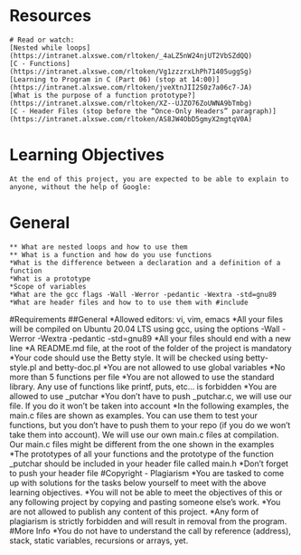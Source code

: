 # Resources
	# Read or watch:
	[Nested while loops](https://intranet.alxswe.com/rltoken/_4aLZ5nW24njUT2VbSZdQQ)
	[C - Functions](https://intranet.alxswe.com/rltoken/Vg1zzzrxLhPh71405uggSg)
	[Learning to Program in C (Part 06) (stop at 14:00)](https://intranet.alxswe.com/rltoken/jveXtnJII2S0z7a06c7-JA)
	[What is the purpose of a function prototype?](https://intranet.alxswe.com/rltoken/XZ--UJZO76ZoUWNA9bTmbg)
	[C - Header Files (stop before the “Once-Only Headers” paragraph)](https://intranet.alxswe.com/rltoken/AS8JW4ObD5gmyX2mgtqV0A)
# Learning Objectives
	At the end of this project, you are expected to be able to explain to anyone, without the help of Google:

# General
	** What are nested loops and how to use them
	** What is a function and how do you use functions
	*What is the difference between a declaration and a definition of a function
	*What is a prototype
	*Scope of variables
	*What are the gcc flags -Wall -Werror -pedantic -Wextra -std=gnu89
	*What are header files and how to to use them with #include
#Requirements
##General
	*Allowed editors: vi, vim, emacs
	*All your files will be compiled on Ubuntu 20.04 LTS using gcc, using the options -Wall -Werror -Wextra -pedantic -std=gnu89
	*All your files should end with a new line
	*A README.md file, at the root of the folder of the project is mandatory
	*Your code should use the Betty style. It will be checked using betty-style.pl and betty-doc.pl
	*You are not allowed to use global variables
	*No more than 5 functions per file
	*You are not allowed to use the standard library. Any use of functions like printf, puts, etc… is forbidden
	*You are allowed to use _putchar
	*You don’t have to push _putchar.c, we will use our file. If you do it won’t be taken into account
	*In the following examples, the main.c files are shown as examples. You can use them to test your functions, but you don’t have to push them to your repo (if you do we won’t take them into account). We will use our own main.c files at compilation. Our main.c files might be different from the one shown in the examples
	*The prototypes of all your functions and the prototype of the function _putchar should be included in your header file called main.h
	*Don’t forget to push your header file
#Copyright - Plagiarism
	*You are tasked to come up with solutions for the tasks below yourself to meet with the above learning objectives.
	*You will not be able to meet the objectives of this or any following project by copying and pasting someone else’s work.
	*You are not allowed to publish any content of this project.
	*Any form of plagiarism is strictly forbidden and will result in removal from the program.
#More Info
	*You do not have to understand the call by reference (address), stack, static variables, recursions or arrays, yet.
